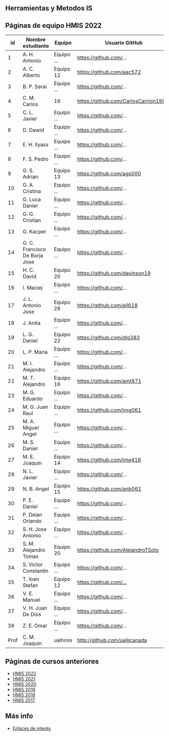 ## Herramientas y Metodos IS

## Páginas de equipo HMIS 2022

id | Nombre estudiante  | Equipo | Usuario GitHub 
-- | ----------------- | ----------------- | ----------------- 
1	|	A. H. Antonio 	|	Equipo ...	|	https://github.com/...  
2	|	A. C. Alberto 	|	Equipo 12	|	https://github.com/aac572  
3	|	B. P. Sarai 	|	Equipo ...	|	https://github.com/...  
4	|	C. M. Carlos 	|	16	|	https://github.com/CarlosCarrion1998/  
5	|	C. L. Javier 	|	Equipo ...	|	https://github.com/...  
6	|	D. Dawid 	|	Equipo ...	|	https://github.com/...  
7	|	E. H. Ilyass 	|	Equipo ...	|	https://github.com/...  
8	|	F. S. Pedro 	|	Equipo ...	|	https://github.com/...  
9	|	G. S. Adrian 	|	Equipo 13	|	https://github.com/ags000  
10	|	G. A. Cristina 	|	Equipo ...	|	https://github.com/...  
11	|	G. Luca Daniel 	|	Equipo ...	|	https://github.com/...  
12	|	G. G. Cristian 	|	Equipo ...	|	https://github.com/...  
13	|	G. Kacper 	|	Equipo ...	|	https://github.com/...  
14	|	G. C. Francisco De Borja Jose 	|	Equipo ...	|	https://github.com/...  
15	|	H. C. David 	|	Equipo 20	|	https://github.com/davinson19  
16	|	I. Maciej 	|	Equipo ...	|	https://github.com/...  
17	|	J. L. Antonio Jose 	|	Equipo 28	|	https://github.com/ajl618  
18	|	J. Anita 	|	Equipo ...	|	https://github.com/...  
19	|	L. G. Daniel 	|	Equipo 22	|	https://github.com/dlg383  
20	|	L. P. Maria 	|	Equipo ...	|	https://github.com/...  
21	|	M. I. Alejandro 	|	Equipo ...	|	https://github.com/...  
22	|	M. T. Alejandro 	|	Equipo 16	|	https://github.com/amt871  
23	|	M. G. Eduardo 	|	Equipo ...	|	https://github.com/...  
24	|	M. G. Juan Raul 	|	Equipo ...	|	https://github.com/jmg061  
25	|	M. A. Miguel Angel 	|	Equipo ...	|	https://github.com/...  
26	|	M. S. Daniel 	|	Equipo ...	|	https://github.com/...  
27	|	M. E. Joaquin 	|	Equipo 14	|	https://github.com/jme418
28	|	N. L. Javier 	|	Equipo ...	|	https://github.com/...  
29	|	N. B. Angel 	|	Equipo 15 	|	https://github.com/anb061  
30	|	P. E. Daniel 	|	Equipo ...	|	https://github.com/...  
31	|	P. Deian Orlando 	|	Equipo ...	|	https://github.com/...  
32	|	S. H. Jose Antonio 	|	Equipo ...	|	https://github.com/...  
33	|	S. M. Alejandro Tomas 	|	Equipo 20	|	https://github.com/AlejandroTSoto  
34	|	S. Victor Constantin 	|	Equipo ...	|	https://github.com/...  
35	|	T. Ioan Stefan 	|	Equipo 12	|	[https://github.com/... ](https://github.com/it557) 
36	|	V. E. Manuel 	|	Equipo ...	|	https://github.com/...  
37	|	V. H. Juan De Dios 	|	Equipo ...	|	https://github.com/...  
38	|	Z. E. Omar 	|	Equipo ...	|	https://github.com/...  
Prof | C. M. Joaquin | ualhmis | http://github.com/ualjjcanada  |


## Páginas de cursos anteriores
* [HMIS 2022](index2022.md)
* [HMIS 2021](index2021.md)
* [HMIS 2020](index2020.md)
* [HMIS 2019](index2019.md)
* [HMIS 2018](index2018.md)
* [HMIS 2017](index2017.md)

## Más info
* [Enlaces de interés](enlaces.md)
